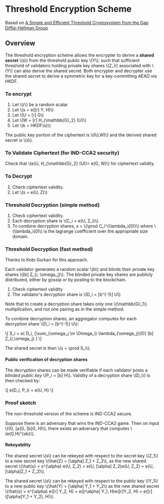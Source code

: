 # Threshold Encryption Scheme

Based on [A Simple and Efficient Threshold Cryptosystem from the Gap Diffie-Hellman Group](https://citeseerx.ist.psu.edu/viewdoc/download?doi=10.1.1.119.1717&rep=rep1&type=pdf)

## Overview

The threshold encryption scheme allows the encrypter to derive a **shared secret** \\(s\\) from the threshold public key \\(Y\\), such that sufficient threshold of validators holding private key shares \\(Z_i\\) associated with \\(Y\\) can also derive the shared secret. Both encrypter and decrypter use the shared secret to derive a symmetric key for a key-committing AEAD via HKDF.

### To encrypt

1. Let \\(r\\) be a random scalar
2. Let \\(s = e([r] Y, H)\\)
3. Let \\(U = [r] G\\)
4. Let \\(W = [r] H_{\mathbb{G}_2} (U)\\)
5. Let \\(k = HKDF(s)\\)

The public key portion of the ciphertext is \\((U,W)\\) and the derived shared secret is \\(s\\).

### To Validate Ciphertext (for IND-CCA2 security)

Check that \\(e(U, H_{\mathbb{G}_2} (U))= e(G, W)\\) for ciphertext validity.

### To Decrypt

1. Check ciphertext validity.
2. Let \\(s = e(U, Z)\\)

### Threshold Decryption (simple method)

1. Check ciphertext validity.
2. Each decryption share is \\(C_i = e(U, Z_i)\\).
3. To combine decryption shares, s = \\(\prod C_i^{\lambda_i(0)}\\) where \\(\lambda_i(0)\\) is the lagrange coefficient over the appropriate size domain.

### Threshold Decryption (fast method)

Thanks to Kobi Gurkan for this approach.

Each validator generates a random scalar \\(b\\) and blinds their private key shares \\([b] Z_{i, \omega_j}\\). The blinded private key shares are publicly distributed, either by gossip or by posting to the blockchain. 

1. Check ciphertext validity
2. The validator's decryption share is \\(D_i = [b^{-1}] U\\)

Note that to create a decryption share takes only one \\(\mathbb{G}_1\\) multiplication, and not one pairing as in the simple method.

To combine decryption shares, an aggregator computes for each decryption share \\(D_i = [b^{-1}] U\\):

\\[ S_i = e( D_i, [\sum_{\omega_j \in \Omega_i} \lambda_{\omega_j}(0)] [b] Z_{i,\omega_j}  ) \\]

The shared secret is then \\(s = \prod S_i\\).

#### Public verification of decryption shares 

The decryption shares can be made verifiable if each validator posts a *blinded public key* \\(P_i =  [b] H\\). Validity of a decryption share \\(D_i\\) is then checked by:

\\[ e(D_i, P_i) = e(U, H) \\]

### Proof sketch

The non-threshold version of the scheme is IND-CCA2 secure. 

Suppose there is an adversary that wins the IND-CCA2 game. Then on input \\((G, [a]G, [b]G, H)\\), there exists an adversary that computes  \\(e(G,H)^{ab}\\).

#### Rekeyability

The shared secret \\(s\\) can be rekeyed with respect to the secret key \\(Z_1\\) to a new secret key \\(\hat{Z} = [\alpha] Z_1 + Z_2\\), as the new shared secret \\(\hat{s} = s^{\alpha} e(U, Z_2) = e(U, [\alpha] Z_2)e(U, Z_2) = e(U, [\alpha]Z_1 + Z_2)\\).

The shared secret \\(s\\) can be rekeyed with respect to the public key \\(Y_1\\) to a new public key \\(\hat{Y} = [\alpha] Y_1 + Y_2\\) as the new shared secret \\(\hat{s} = s^{\alpha} e([r] Y_2, H) = e([r\alpha] Y_1, H)e([r]Y_2, H) = e([r]([\alpha]Y_1 + Y_2), H)\\).
 